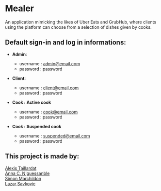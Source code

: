 # Mealer

An application mimicking the likes of Uber Eats and GrubHub, where clients using the platform can choose from a selection of dishes given by cooks.

## Default sign-in and log in informations:

- **Admin**: 

    - username : admin@email.com 
    - password : password

- **Client**:

    - username :  client@email.com
    - password : password

-  **Cook : Active cook**

   - username :   cook@email.com
   - password : password

-  **Cook : Suspended cook**

   - username :   suspended@email.com
   - password : password
    
## This project is made by:

  [Alexis Taillardat](https://github.com/a-taillardat) <br/>
  [Anna C. N'guessanble](https://github.com/angue047) <br/>
  [Simon Marchildon](https://github.com/S1monMarch) <br/>
  [Lazar Savkovic](https://github.com/LSavkovic) <br/>
